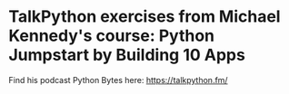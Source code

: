 # TalkPython exercises from Michael Kennedy's course: Python Jumpstart by Building 10 Apps

Find his podcast Python Bytes here: https://talkpython.fm/


